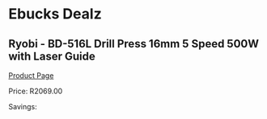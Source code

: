 
# Ebucks Dealz
## Ryobi - BD-516L Drill Press 16mm 5 Speed 500W with Laser Guide
[Product Page](https://www.ebucks.com/web/shop/productSelected.do?prodId=1236854903&catId=717342768)

Price: R2069.00

Savings: 


	